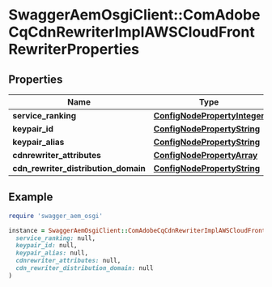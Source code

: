 # SwaggerAemOsgiClient::ComAdobeCqCdnRewriterImplAWSCloudFrontRewriterProperties

## Properties

| Name | Type | Description | Notes |
| ---- | ---- | ----------- | ----- |
| **service_ranking** | [**ConfigNodePropertyInteger**](ConfigNodePropertyInteger.md) |  | [optional] |
| **keypair_id** | [**ConfigNodePropertyString**](ConfigNodePropertyString.md) |  | [optional] |
| **keypair_alias** | [**ConfigNodePropertyString**](ConfigNodePropertyString.md) |  | [optional] |
| **cdnrewriter_attributes** | [**ConfigNodePropertyArray**](ConfigNodePropertyArray.md) |  | [optional] |
| **cdn_rewriter_distribution_domain** | [**ConfigNodePropertyString**](ConfigNodePropertyString.md) |  | [optional] |

## Example

```ruby
require 'swagger_aem_osgi'

instance = SwaggerAemOsgiClient::ComAdobeCqCdnRewriterImplAWSCloudFrontRewriterProperties.new(
  service_ranking: null,
  keypair_id: null,
  keypair_alias: null,
  cdnrewriter_attributes: null,
  cdn_rewriter_distribution_domain: null
)
```

